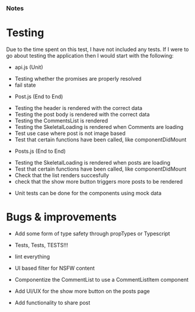 ### Notes

# Testing
Due to the time spent on this test, I have not included any tests. If I were to go about testing the application then I would start with the following:

* api.js (Unit)
- Testing whether the promises are properly resolved
- fail state

* Post.js (End to End)
- Testing the header is rendered with the correct data
- Testing the post body is rendered with the correct data
- Testing the CommentsList is rendered 
- Testing the SkeletalLoading is rendered when Comments are loading
- Test use case where post is not image based
- Test that certain functions have been called, like componentDidMount

* Posts.js (End to End)
- Testing the SkeletalLoading is rendered when posts are loading
- Test that certain functions have been called, like componentDidMount
- Check that the list renders succesfully
- check that the show more button triggers more posts to be rendered

* Unit tests can be done for the components using mock data

# Bugs & improvements

* Add some form of type safety through propTypes or Typescript

* Tests, Tests, TESTS!!!

* lint everything

* UI based filter for NSFW content

* Componentize the CommentList to use a CommentListItem component

* Add UI/UX for the show more button on the posts page

* Add functionality to share post